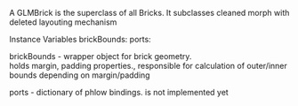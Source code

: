 A GLMBrick is the superclass of all Bricks. It subclasses cleaned morph with deleted layouting mechanism

Instance Variables
	brickBounds:		<GLMBrickBounds>
	ports:		<Dictionary>

brickBounds
	- wrapper object for brick geometry.  
		holds margin, padding properties.,
		responsible for calculation of outer/inner bounds depending on margin/padding

ports
	- dictionary of phlow bindings. is not implemented yet
